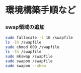 # 環境構築手順など

### swap領域の追加
```bash
sudo fallocate -l 1G /swapfile
ls -lh /swapfile
sudo chmod 600 /swapfile
ls -lh /swapfile
sudo mkswap /swapfile
sudo swapon /swapfile
sudo swapon --show
```
